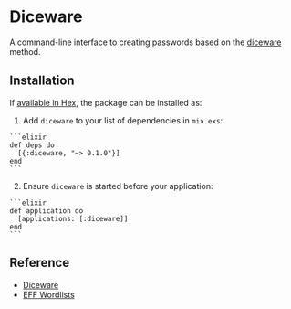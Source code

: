 # Diceware

A command-line interface to creating passwords based on the [diceware](http://www.diceware.com) method.

## Installation

If [available in Hex](https://hex.pm/docs/publish), the package can be installed as:

  1. Add `diceware` to your list of dependencies in `mix.exs`:

    ```elixir
    def deps do
      [{:diceware, "~> 0.1.0"}]
    end
    ```

  2. Ensure `diceware` is started before your application:

    ```elixir
    def application do
      [applications: [:diceware]]
    end
    ```
## Reference

* [Diceware]()
* [EFF Wordlists](https://www.eff.org/deeplinks/2016/07/new-wordlists-random-passphrases)
